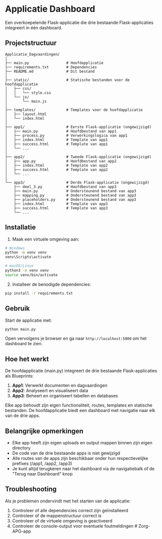 # Applicatie Dashboard

Een overkoepelende Flask-applicatie die drie bestaande Flask-applicaties integreert in één dashboard.

## Projectstructuur

```
Applicatie_Dagvaardingen/
│
├── main.py                 # Hoofdapplicatie
├── requirements.txt        # Dependencies
├── README.md               # Dit bestand
│
├── static/                 # Statische bestanden voor de hoofdapplicatie
│   ├── css/
│   │   └── style.css
│   └── js/
│       └── main.js
│
├── templates/              # Templates voor de hoofdapplicatie
│   ├── layout.html
│   └── index.html
│
├── app1/                   # Eerste Flask-applicatie (ongewijzigd)
│   ├── main.py             # Hoofdbestand van app1
│   ├── process.py          # Verwerkingslogica van app1
│   ├── index.html          # Template van app1
│   ├── success.html        # Template van app1
│   └── ...
│
├── app2/                   # Tweede Flask-applicatie (ongewijzigd)
│   ├── app.py              # Hoofdbestand van app2
│   ├── index.html          # Template van app2
│   ├── success.html        # Template van app2
│   └── ...
│
└── app3/                   # Derde Flask-applicatie (ongewijzigd)
    ├── deel_3.py           # Hoofdbestand van app3
    ├── main.py             # Ondersteunend bestand van app3
    ├── mapping.py          # Ondersteunend bestand van app3
    ├── placeholders.py     # Ondersteunend bestand van app3
    ├── index.html          # Template van app3
    ├── success.html        # Template van app3
    └── ...
```

## Installatie

1. Maak een virtuele omgeving aan:

```bash
# Windows
python -m venv venv
venv\Scripts\activate

# macOS/Linux
python3 -m venv venv
source venv/bin/activate
```

2. Installeer de benodigde dependencies:

```bash
pip install -r requirements.txt
```

## Gebruik

Start de applicatie met:

```bash
python main.py
```

Open vervolgens je browser en ga naar `http://localhost:5000` om het dashboard te zien.

## Hoe het werkt

De hoofdapplicatie (main.py) integreert de drie bestaande Flask-applicaties als Blueprints:

1. **App1**: Verwerkt documenten en dagvaardingen
2. **App2**: Analyseert en visualiseert data
3. **App3**: Beheert en organiseert tabellen en databases

Elke app behoudt zijn eigen functionaliteit, routes, templates en statische bestanden. De hoofdapplicatie biedt een dashboard met navigatie naar elk van de drie apps.

## Belangrijke opmerkingen

- Elke app heeft zijn eigen uploads en output mappen binnen zijn eigen directory
- De code van de drie bestaande apps is niet gewijzigd
- Alle routes van de apps zijn beschikbaar onder hun respectievelijke prefixes (/app1, /app2, /app3)
- Je kunt altijd terugkeren naar het dashboard via de navigatiebalk of de "Terug naar Dashboard" knop

## Troubleshooting

Als je problemen ondervindt met het starten van de applicatie:

1. Controleer of alle dependencies correct zijn geïnstalleerd
2. Controleer of de mappenstructuur correct is
3. Controleer of de virtuele omgeving is geactiveerd
4. Controleer de console-output voor eventuele foutmeldingen #   Z o r g - A P G - a p p  
 